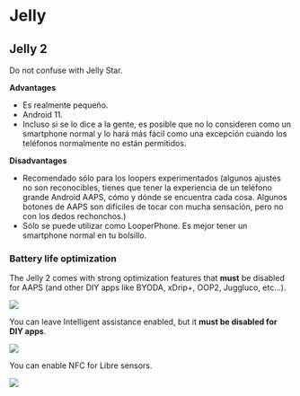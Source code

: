 # Jelly

## Jelly 2

Do not confuse with Jelly Star.

**Advantages**

* Es realmente pequeño.
* Android 11.
* Incluso si se lo dice a la gente, es posible que no lo consideren como un smartphone normal y lo hará más fácil como una excepción cuando los teléfonos normalmente no están permitidos.

**Disadvantages**

* Recomendado sólo para los loopers experimentados (algunos ajustes no son reconocibles, tienes que tener la experiencia de un teléfono grande Android AAPS, cómo y dónde se encuentra cada cosa. Algunos botones de AAPS son difíciles de tocar con mucha sensación, pero no con los dedos rechonchos.)
* Sólo se puede utilizar como LooperPhone. Es mejor tener un smartphone normal en tu bolsillo. 

### Battery life optimization

The Jelly 2 comes with strong optimization features that **must** be disabled for AAPS (and other DIY apps like BYODA, xDrip+, OOP2, Juggluco, etc...).

![](../images/Jelly_Settings1.png)

You can leave Intelligent assistance enabled, but it **must be disabled for DIY apps**.

![](../images/Jelly_Settings2.png)

You can enable NFC for Libre sensors.

![](../images/Jelly_Settings3.png)